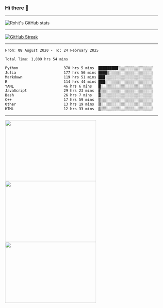 ### Hi there 👋

<hr/>

![Rohit's GitHub stats](https://github-readme-stats.vercel.app/api?username=RohitRathore1&show_icons=true&theme=transparent)

<hr/>

[![GitHub Streak](http://github-readme-streak-stats.herokuapp.com?user=RohitRathore1&theme=dark&mode=weekly)](https://git.io/streak-stats)

<hr/>

<!--START_SECTION:waka-->

```txt
From: 08 August 2020 - To: 24 February 2025

Total Time: 1,009 hrs 54 mins

Python                     370 hrs 5 mins  █████████░░░░░░░░░░░░░░░░   36.65 %
Julia                      177 hrs 56 mins ████▒░░░░░░░░░░░░░░░░░░░░   17.62 %
Markdown                   119 hrs 51 mins ███░░░░░░░░░░░░░░░░░░░░░░   11.87 %
R                          114 hrs 44 mins ███░░░░░░░░░░░░░░░░░░░░░░   11.36 %
YAML                       46 hrs 6 mins   █░░░░░░░░░░░░░░░░░░░░░░░░   04.57 %
JavaScript                 29 hrs 23 mins  ▓░░░░░░░░░░░░░░░░░░░░░░░░   02.91 %
Bash                       26 hrs 7 mins   ▓░░░░░░░░░░░░░░░░░░░░░░░░   02.59 %
C++                        17 hrs 59 mins  ▒░░░░░░░░░░░░░░░░░░░░░░░░   01.78 %
Other                      13 hrs 19 mins  ▒░░░░░░░░░░░░░░░░░░░░░░░░   01.32 %
HTML                       12 hrs 33 mins  ▒░░░░░░░░░░░░░░░░░░░░░░░░   01.24 %
```

<!--END_SECTION:waka-->

<hr/>

<p>
  <img src="https://wakatime.com/share/@TeAmp0is0N/0205e68a-e5ed-48bf-b870-3c94c1fa77d3.svg" width="300" height="200">
  <img src="https://wakatime.com/share/@TeAmp0is0N/3935ee43-08a3-493e-8b95-60c1f9204b15.svg" width="300" height="200">
  <img src="https://wakatime.com/share/@TeAmp0is0N/8717aacc-7340-44e0-abb1-987dc9823fcd.svg" width="300" height="200">
</p>




